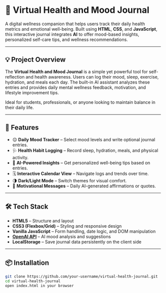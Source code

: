 # 🌿 Virtual Health and Mood Journal

A digital wellness companion that helps users track their daily health metrics and emotional well-being. Built using **HTML**, **CSS**, and **JavaScript**, this interactive journal integrates **AI** to offer mood-based insights, personalized self-care tips, and wellness recommendations.

---

## 💡 Project Overview

The **Virtual Health and Mood Journal** is a simple yet powerful tool for self-reflection and health awareness. Users can log their mood, sleep, exercise, hydration, and meals each day. The built-in AI assistant analyzes these entries and provides daily mental wellness feedback, motivation, and lifestyle improvement tips.

Ideal for students, professionals, or anyone looking to maintain balance in their daily life.

---

## 🚀 Features

- 😌 **Daily Mood Tracker** – Select mood levels and write optional journal entries.
- 🩺 **Health Habit Logging** – Record sleep, hydration, meals, and physical activity.
- 🤖 **AI-Powered Insights** – Get personalized well-being tips based on entries.
- 🗓️ **Interactive Calendar View** – Navigate logs and trends over time.
- 🌗 **Dark/Light Mode** – Switch themes for visual comfort.
- 💬 **Motivational Messages** – Daily AI-generated affirmations or quotes.

---

## 🛠️ Tech Stack

- **HTML5** – Structure and layout
- **CSS3 (Flexbox/Grid)** – Styling and responsive design
- **Vanilla JavaScript** – Form handling, date logic, and DOM manipulation
- **[OpenAI API](https://platform.openai.com/)** – AI mood analysis and suggestions
- **LocalStorage** – Save journal data persistently on the client side

---

## 📦 Installation

```bash
git clone https://github.com/your-username/virtual-health-journal.git
cd virtual-health-journal
open index.html in your browser
